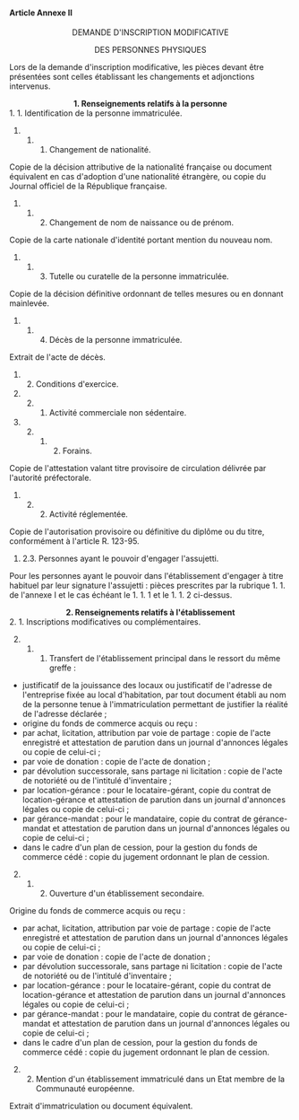 #### Article Annexe II

<center>DEMANDE D'INSCRIPTION MODIFICATIVE

DES PERSONNES PHYSIQUES </center><center> </center><center> </center>Lors de la demande d'inscription modificative, les pièces devant être présentées sont celles établissant les changements et adjonctions intervenus.

<center><b>1. Renseignements relatifs à la personne </b></center>1. 1. Identification de la personne immatriculée.

1. 1. 1. Changement de nationalité.

Copie de la décision attributive de la nationalité française ou document équivalent en cas d'adoption d'une nationalité étrangère, ou copie du Journal officiel de la République française.

1. 1. 2. Changement de nom de naissance ou de prénom.

Copie de la carte nationale d'identité portant mention du nouveau nom.

1. 1. 3. Tutelle ou curatelle de la personne immatriculée.

Copie de la décision définitive ordonnant de telles mesures ou en donnant mainlevée.

1. 1. 4. Décès de la personne immatriculée.

Extrait de l'acte de décès.

1. 2. Conditions d'exercice.

1. 2. 1. Activité commerciale non sédentaire.

1. 2. 1. 2. Forains.

Copie de l'attestation valant titre provisoire de circulation délivrée par l'autorité préfectorale.

1. 2. 2. Activité réglementée.

Copie de l'autorisation provisoire ou définitive du diplôme ou du titre, conformément à l'article R. 123-95.

1. 2.3. Personnes ayant le pouvoir d'engager l'assujetti.

Pour les personnes ayant le pouvoir dans l'établissement d'engager à titre habituel par leur signature l'assujetti : pièces prescrites par la rubrique 1. 1. de l'annexe I et le cas échéant le 1. 1. 1 et le 1. 1. 2 ci-dessus.

<center><b>2. Renseignements relatifs à l'établissement </b></center>2. 1. Inscriptions modificatives ou complémentaires.

2. 1. 1. Transfert de l'établissement principal dans le ressort du même greffe :

- justificatif de la jouissance des locaux ou justificatif de l'adresse de l'entreprise fixée au local d'habitation, par tout document établi au nom de la personne tenue à l'immatriculation permettant de justifier la réalité de l'adresse déclarée ;
- origine du fonds de commerce acquis ou reçu :
- par achat, licitation, attribution par voie de partage : copie de l'acte enregistré et attestation de parution dans un journal d'annonces légales ou copie de celui-ci ;
- par voie de donation : copie de l'acte de donation ;
- par dévolution successorale, sans partage ni licitation : copie de l'acte de notoriété ou de l'intitulé d'inventaire ;
- par location-gérance : pour le locataire-gérant, copie du contrat de location-gérance et attestation de parution dans un journal d'annonces légales ou copie de celui-ci ;
- par gérance-mandat : pour le mandataire, copie du contrat de gérance-mandat et attestation de parution dans un journal d'annonces légales ou copie de celui-ci ;
- dans le cadre d'un plan de cession, pour la gestion du fonds de commerce cédé : copie du jugement ordonnant le plan de cession.

2. 1. 2. Ouverture d'un établissement secondaire.

Origine du fonds de commerce acquis ou reçu :

- par achat, licitation, attribution par voie de partage : copie de l'acte enregistré et attestation de parution dans un journal d'annonces légales ou copie de celui-ci ;
- par voie de donation : copie de l'acte de donation ;
- par dévolution successorale, sans partage ni licitation : copie de l'acte de notoriété ou de l'intitulé d'inventaire ;
- par location-gérance : pour le locataire-gérant, copie du contrat de location-gérance et attestation de parution dans un journal d'annonces légales ou copie de celui-ci ;
- par gérance-mandat : pour le mandataire, copie du contrat de gérance-mandat et attestation de parution dans un journal d'annonces légales ou copie de celui-ci ;
- dans le cadre d'un plan de cession, pour la gestion du fonds de commerce cédé : copie du jugement ordonnant le plan de cession.

2. 2. Mention d'un établissement immatriculé dans un Etat membre de la Communauté européenne.

Extrait d'immatriculation ou document équivalent.

